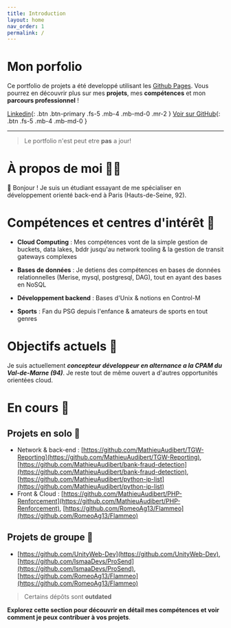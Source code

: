 ```yaml
---
title: Introduction
layout: home
nav_order: 1
permalink: /
---
```


# Mon porfolio

Ce portfolio de projets a été developpé utilisant les [Github Pages](https://pages.github.com/). 
Vous pourrez en découvrir plus sur mes **projets**, mes **compétences** et mon **parcours professionnel** !

[Linkedin](https://www.linkedin.com/in/mathieu-audibert-2b4763252/){: .btn .btn-primary .fs-5 .mb-4 .mb-md-0 .mr-2 }
[Voir sur GitHub](https://github.com/MathieuAudibert){: .btn .fs-5 .mb-4 .mb-md-0 }

---
> Le portfolio n'est peut etre **pas** a jour!

# À propos de moi 🙋‍♂️
👋 Bonjour ! Je suis un étudiant essayant de me spécialiser en développement orienté back-end à Paris (Hauts-de-Seine, 92).

# Compétences et centres d'intérêt 💭
- **Cloud Computing** : Mes compétences vont de la simple gestion de buckets, data lakes, bddr jusqu'au network tooling & la gestion de transit gateways complexes

- **Bases de données** : Je detiens des compétences en bases de données relationnelles (Merise, mysql, postgresql, DAG), tout en ayant des bases en NoSQL

- **Développement backend** : Bases d'Unix & notions en Control-M

- **Sports** : Fan du PSG depuis l'enfance & amateurs de sports en tout genres

# Objectifs actuels 🎯
Je suis actuellement ***concepteur développeur en alternance a la CPAM du Val-de-Marne (94)***. Je reste tout de même ouvert a d'autres opportunités orientées cloud.

# En cours 🧱
## Projets en solo 🧨
- Network & back-end : [https://github.com/MathieuAudibert/TGW-Reporting](https://github.com/MathieuAudibert/TGW-Reporting), [https://github.com/MathieuAudibert/bank-fraud-detection](https://github.com/MathieuAudibert/bank-fraud-detection), [https://github.com/MathieuAudibert/python-ip-list](https://github.com/MathieuAudibert/python-ip-list)
- Front & Cloud : [https://github.com/MathieuAudibert/PHP-Renforcement](https://github.com/MathieuAudibert/PHP-Renforcement), [https://github.com/RomeoAg13/Flammeo](https://github.com/RomeoAg13/Flammeo)

## Projets de groupe 🔌
- [https://github.com/UnityWeb-Dev](https://github.com/UnityWeb-Dev), [https://github.com/IsmaaDevs/ProSend](https://github.com/IsmaaDevs/ProSend), [https://github.com/RomeoAg13/Flammeo](https://github.com/RomeoAg13/Flammeo)

> Certains dépôts sont **outdated**

**Explorez cette section pour découvrir en détail mes compétences et voir comment je peux contribuer à vos projets**.

[Just the Docs]: https://just-the-docs.github.io/just-the-docs/
[GitHub Pages]: https://docs.github.com/en/pages
[README]: https://github.com/just-the-docs/just-the-docs-template/blob/main/README.md
[Jekyll]: https://jekyllrb.com
[GitHub Pages / Actions workflow]: https://github.blog/changelog/2022-07-27-github-pages-custom-github-actions-workflows-beta/
[use this template]: https://github.com/just-the-docs/just-the-docs-template/generate
